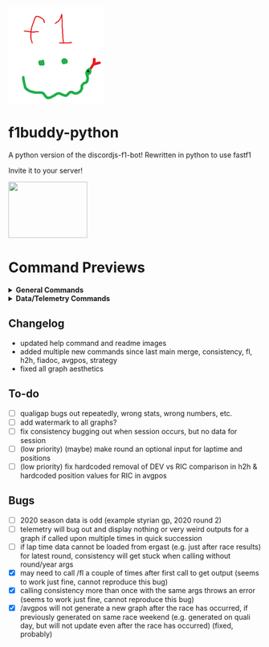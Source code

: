 <img src="/botPics/f1python192.png">

# f1buddy-python

A python version of the discordjs-f1-bot! 
Rewritten in python to use fastf1

Invite it to your server!

<a href="https://discord.com/api/oauth2/authorize?client_id=1059405703116242995&permissions=2147798016&scope=bot">
    <img src="https://logodownload.org/wp-content/uploads/2017/11/discord-logo-01.png" width="157" height="112">
</a>

# Command Previews
<details><summary><b>General Commands</b></summary>
    
Schedule             |  Standings|  Driver|  
:-------------------------:|:-------------------------:|:-------------------------:
![](/images/schedule.png)  |  ![](/images/wdcwcc.png)|  ![](/images/driver.png)|  

Race Results             |  Quali Results |  FIA Document|  
:-------------------------:|:-------------------------:|:-------------------------:
![](/images/results.png)|    ![](/images/quali.png)|  ![](/images/fiadoc.png)|  

And more!!
</details>

<details><summary><b>Data/Telemetry Commands</b></summary>
    
Telemetry             |  Track Dominance |  Position Changes|  
:-------------------------:|:-------------------------:|:-------------------------:
![](/images/telemetry.png)  |  ![](/images/trackdominance.png)|  ![](/images/positions.png)|  

Qualifying Gap             |  Laptime Consistency |  Laptimes |  
:-------------------------:|:-------------------------:|:-------------------------:
![](/images/qualigap.png)|    ![](/images/consistency.png)|  ![](/images/laptimes.png)|  

And more!!
</details>


## Changelog

- updated help command and readme images
- added multiple new commands since last main merge, consistency, fl, h2h, fiadoc, avgpos, strategy
- fixed all graph aesthetics


## To-do
- [ ] qualigap bugs out repeatedly, wrong stats, wrong numbers, etc.
- [ ] add watermark to all graphs? 
- [ ] fix consistency bugging out when session occurs, but no data for session
- [ ] (low priority) (maybe) make round an optional input for laptime and positions
- [ ] (low priority) fix hardcoded removal of DEV vs RIC comparison in h2h & hardcoded position values for RIC in avgpos

## Bugs
- [ ] 2020 season data is odd (example styrian gp, 2020 round 2)
- [ ] telemetry will bug out and display nothing or very weird outputs for a graph if called upon multiple times in quick succession
- [ ] if lap time data cannot be loaded from ergast (e.g. just after race results) for latest round, consistency will get stuck when calling without round/year args
- [x] may need to call /fl a couple of times after first call to get output (seems to work just fine, cannot reproduce this bug)
- [x] calling consistency more than once with the same args throws an error (seems to work just fine, cannot reproduce this bug)
- [x] /avgpos will not generate a new graph after the race has occurred, if previously generated on same race weekend (e.g. generated on quali day, but will not update even after the race has occurred) (fixed, probably)